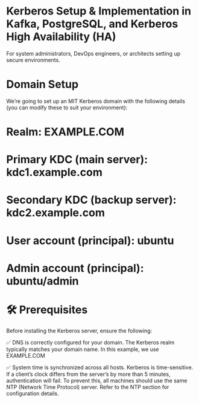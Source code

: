 # Kerberos Setup & Implementation in Kafka, PostgreSQL, and Kerberos High Availability (HA)
For system administrators, DevOps engineers, or architects setting up secure environments.

# Domain Setup
We’re going to set up an MIT Kerberos domain with the following details (you can modify these to suit your environment):

# Realm: EXAMPLE.COM
# Primary KDC (main server): kdc1.example.com
# Secondary KDC (backup server): kdc2.example.com
# User account (principal): ubuntu
# Admin account (principal): ubuntu/admin

# 🛠️ Prerequisites
Before installing the Kerberos server, ensure the following:

✅ DNS is correctly configured for your domain.
The Kerberos realm typically matches your domain name.
In this example, we use EXAMPLE.COM

✅ System time is synchronized across all hosts.
Kerberos is time-sensitive. If a client’s clock differs from the server’s by more than 5 minutes, authentication will fail.
To prevent this, all machines should use the same NTP (Network Time Protocol) server.
Refer to the NTP section for configuration details.

